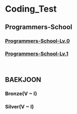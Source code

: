 # Coding_Test
## Programmers-School

### <a href = "https://github.com/18-12847/Coding_Test/tree/main/Programmers-School-Lv.0">Programmers-School-Lv.0</a>
### <a href = "https://github.com/18-12847/Coding_Test/tree/main/Programmers-School-Lv.1">Programmers-School-Lv.1</a>
<br />

## BAEKJOON
### Bronze(V ~ I)
### Silver(V ~ I)
